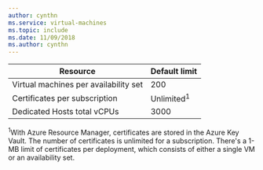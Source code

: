 ```yaml
---
author: cynthn
ms.service: virtual-machines
ms.topic: include
ms.date: 11/09/2018	
ms.author: cynthn
---
```

| Resource | Default limit |
| --- | --- |
| Virtual machines per availability set | 200 |
| Certificates per subscription |Unlimited<sup>1</sup> |
| Dedicated Hosts total vCPUs | 3000 | 

<sup>1</sup>With Azure Resource Manager, certificates are stored in the Azure Key Vault. The number of certificates is unlimited for a subscription. There's a 1-MB limit of certificates per deployment, which consists of either a single VM or an availability set.

